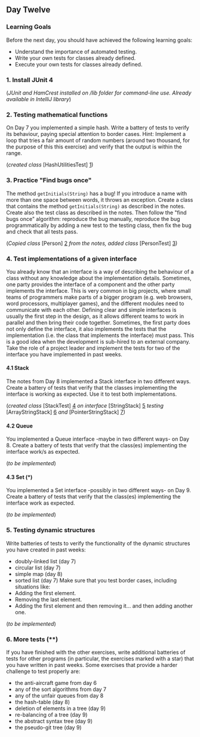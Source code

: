 ## Day Twelve

### Learning Goals

Before the next day, you should have achieved the following learning goals:
  * Understand the importance of automated testing.
  * Write your own tests for classes already defined.
  * Execute your own tests for classes already defined.

### 1. Install JUnit 4

(*JUnit and HamCrest installed on /lib folder for command-line use. Already available in IntelliJ library*)

### 2. Testing mathematical functions

On Day 7 you implemented a simple hash. Write a battery of tests to verify its behaviour, paying special attention 
to border cases.
    Hint: Implement a loop that tries a fair amount of random numbers (around two thousand, for the purpose of this
this exercise) and verify that the output is within the range.

(*created class* [HashUtilitiesTest] [1])

### 3. Practice "Find bugs once"

The method `getInitials(String)` has a bug! If you introduce a name with more than one space between words,
it throws an exception. 
Create a class that contains the method `getInitials(String)` as described in the notes. Create also the test
class as described in the notes.
Then follow the "find bugs once" algorithm: reproduce the bug manually, reproduce the bug programmatically by
adding a new test to the testing class, then fix the bug and check that all tests pass.

(*Copied class* [Person] [2] *from the notes, added class* [PersonTest] [3])

### 4. Test implementations of a given interface

You already know that an interface is a way of describing the behaviour of a class without any knowledge about
the implementation details. Sometimes, one party provides the interface of a component and the other party implements
the interface. This is very common in big projects, where small teams of programmers make parts of a bigger program
(e.g. web browsers, word processors, multiplayer games), and the different modules need to communicate with each other.
Defining clear and simple interfaces is usually the first step in the design, as it allows different teams to work
in parallel and then bring their code together.
    Sometimes, the first party does not only define the interface, it also implements the tests that the implementation
(i.e. the class that implements the interface) must pass. This is a good idea when the development is sub-hired to an
external company. Take the role of a project leader and implement the tests for two of the interface you have implemented
in past weeks.

#### 4.1 Stack

The notes from Day 8 implemented a Stack interface in two different ways. Create a battery of tests that verify
that the classes implementing the interface is working as expected. Use it to test both implementations.

(*created class* [StackTest] [4] *on interface* [StringStack] [5] *testing* [ArrayStringStack] [6] *and* [PointerStringStack] [7])

#### 4.2 Queue

You implemented a Queue interface -maybe in two different ways- on Day 8. Create a battery of tests that verify
that the class(es) implementing the interface work/s as expected.

(*to be implemented*)

#### 4.3 Set (*)

You implemented a Set interface -possibly in two different ways- on Day 9. Create a battery of tests that verify
that the class(es) implementing the interface work as expected.

(*to be implemented*)

### 5. Testing dynamic structures

Write batteries of tests to verify the functionality of the dynamic structures you have created in past weeks:
 * doubly-linked list (day 7)
 * circular list (day 7)
 * simple map (day 8)
 * sorted list (day 7)
   Make sure that you test border cases, including situations like:
 * Adding the first element.
 * Removing the last element.
 * Adding the first element and then removing it... and then adding another one.

(*to be implemented*)

### 6. More tests (**)

If you have finished with the other exercises, write additional batteries of tests for other programs (in particular,
the exercises marked with a star) that you have written in past weeks. Some exercises that provide a harder challenge 
to test properly are:
 * the anti-aircraft game from day 6
 * any of the sort algorithms from day 7
 * any of the unfair queues from day 8
 * the hash-table (day 8)
 * deletion of elements in a tree (day 9)
 * re-balancing of a tree (day 9)
 * the abstract syntax tree (day 9)
 * the pseudo-git tree (day 9)

[1]: https://github.com/BBK-PiJ-2014-21/Lab-Exercises/blob/master/day12/src/e02_testingMathematicalFunctions/HashUtilitiesTest.java
[2]: https://github.com/BBK-PiJ-2014-21/Lab-Exercises/blob/master/day12/src/e03_practiceFindBugsOnce/Person.java
[3]: https://github.com/BBK-PiJ-2014-21/Lab-Exercises/blob/master/day12/src/e03_practiceFindBugsOnce/PersonTest.java
[4]: https://github.com/BBK-PiJ-2014-21/Lab-Exercises/blob/master/day12/src/e04_testImplementationsOfInterface/StackTest.java
[5]: https://github.com/BBK-PiJ-2014-21/Lab-Exercises/blob/master/day08/src/stringStack/StringStack.java
[6]: https://github.com/BBK-PiJ-2014-21/Lab-Exercises/blob/master/day08/src/stringStack/ArrayStringStack.java
[7]: https://github.com/BBK-PiJ-2014-21/Lab-Exercises/blob/master/day08/src/stringStack/PointerStringStack.java
